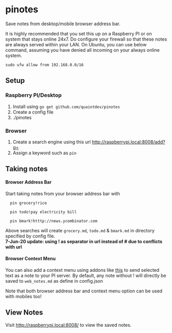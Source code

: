 # pinotes
Save notes from desktop/mobile browser address bar. 

It is highly recommended that you set this up on a Raspberry PI or on system that stays online 24x7. Do configure your firewall so that these notes are always served within your LAN. On Ubuntu, you can use below command, assuming you have denied all incoming on your always online system.

`sudo ufw allow from 192.168.0.0/16`

## Setup

### Raspberry PI/Desktop
1. Install using `go get github.com/quaintdev/pinotes`
2. Create a config file 
3. ./pinotes

### Browser
1. Create a search engine using this url http://raspberrypi.local:8008/add?q=
2. Assign a keyword such as `pin`

## Taking notes
#### Browser Address Bar
Start taking notes from your browser address bar with

```
  pin grocery!rice

  pin todo!pay electricity bill

  pin bmark!htttp://news.ycombinator.com

```
Above searches will create `grocery.md`, `todo.md` & `bmark.md` in directory specified by config file.  
**7-Jun-20 update: using ! as separator in url instead of # due to conflicts with url**

#### Browser Context Menu
You can also add a context menu using addons like [this](https://addons.mozilla.org/en-US/firefox/addon/context-search-we/) to send selected text as a note to your PI server. By default, any note without ! will directly be saved to `web_notes.md` as define in config.json

Note that both browser address bar and context menu option can be used with mobiles too!

## View Notes

Visit http://raspberrypi.local:8008/ to view the saved notes.
